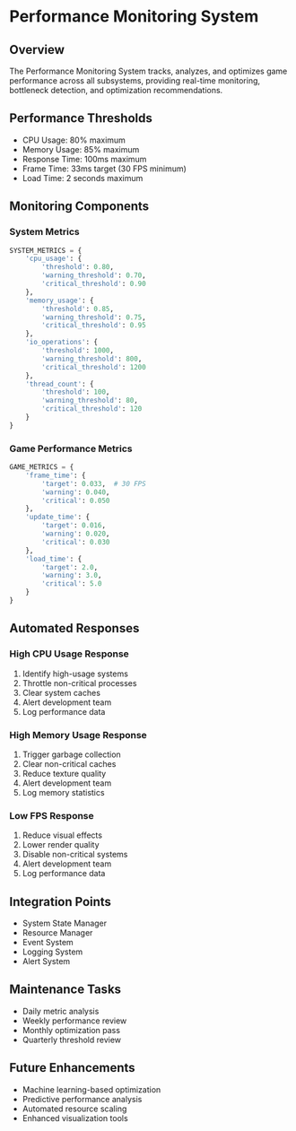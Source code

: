 # Performance Monitoring System

## Overview
The Performance Monitoring System tracks, analyzes, and optimizes game performance across all subsystems, providing real-time monitoring, bottleneck detection, and optimization recommendations.

## Performance Thresholds
- CPU Usage: 80% maximum
- Memory Usage: 85% maximum
- Response Time: 100ms maximum
- Frame Time: 33ms target (30 FPS minimum)
- Load Time: 2 seconds maximum

## Monitoring Components

### System Metrics
```python
SYSTEM_METRICS = {
    'cpu_usage': {
        'threshold': 0.80,
        'warning_threshold': 0.70,
        'critical_threshold': 0.90
    },
    'memory_usage': {
        'threshold': 0.85,
        'warning_threshold': 0.75,
        'critical_threshold': 0.95
    },
    'io_operations': {
        'threshold': 1000,
        'warning_threshold': 800,
        'critical_threshold': 1200
    },
    'thread_count': {
        'threshold': 100,
        'warning_threshold': 80,
        'critical_threshold': 120
    }
}
```

### Game Performance Metrics
```python
GAME_METRICS = {
    'frame_time': {
        'target': 0.033,  # 30 FPS
        'warning': 0.040,
        'critical': 0.050
    },
    'update_time': {
        'target': 0.016,
        'warning': 0.020,
        'critical': 0.030
    },
    'load_time': {
        'target': 2.0,
        'warning': 3.0,
        'critical': 5.0
    }
}
```

## Automated Responses

### High CPU Usage Response
1. Identify high-usage systems
2. Throttle non-critical processes
3. Clear system caches
4. Alert development team
5. Log performance data

### High Memory Usage Response
1. Trigger garbage collection
2. Clear non-critical caches
3. Reduce texture quality
4. Alert development team
5. Log memory statistics

### Low FPS Response
1. Reduce visual effects
2. Lower render quality
3. Disable non-critical systems
4. Alert development team
5. Log performance data

## Integration Points
- System State Manager
- Resource Manager
- Event System
- Logging System
- Alert System

## Maintenance Tasks
- Daily metric analysis
- Weekly performance review
- Monthly optimization pass
- Quarterly threshold review

## Future Enhancements
- Machine learning-based optimization
- Predictive performance analysis
- Automated resource scaling
- Enhanced visualization tools 